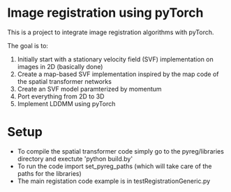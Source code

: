 # Image registration using pyTorch

This is a project to integrate image registration algorithms with pyTorch.

The goal is to: 

1. Initially start with a stationary velocity field (SVF) implementation on images in 2D (basically done)
2. Create a map-based SVF implementation inspired by the map code of the spatial transformer networks
3. Create an SVF model paramterized by momentum
4. Port everything from 2D to 3D
5. Implement LDDMM using pyTorch

# Setup

* To compile the spatial transformer code simply go to the pyreg/libraries directory and exectute 'python build.by'
* To run the code import set_pyreg_paths (which will take care of the paths for the libraries)
* The main registation code example is in testRegistrationGeneric.py

